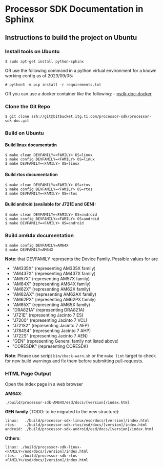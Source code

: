 Processor SDK Documentation in Sphinx
=====================================

## Instructions to build the project on Ubuntu

### Install tools on Ubuntu

    $ sudo apt-get install python-sphinx

OR use the following command in a python virtual environment for a known working
config as of 2023/09/05:

    # python3 -m pip install -r requirements.txt

OR you can use a docker container like the following:
    - [psdk-doc-docker](https://github.com/StaticRocket/psdk-doc-docker/pkgs/container/psdk-doc-docker)

### Clone the Git Repo

    $ git clone ssh://git@bitbucket.itg.ti.com/processor-sdk/processor-sdk-doc.git

### Build on Ubuntu

#### Build linux documentatin

    $ make clean DEVFAMILY=<FAMILY> OS=linux
    $ make config DEVFAMILY=<FAMILY> OS=linux
    $ make DEVFAMILY=<FAMILY> OS=linux

#### Build rtos documentation

    $ make clean DEVFAMILY=<FAMILY> OS=rtos
    $ make config DEVFAMILY=<FAMILY> OS=rtos
    $ make DEVFAMILY=<FAMILY> OS=rtos

#### Build android (available for J721E and GEN):

    $ make clean DEVFAMILY=<FAMILY> OS=android
    $ make config DEVFAMILY=<FAMILY> OS=android
    $ make DEVFAMILY=<FAMILY> OS=android

### Build am64x documentation

    $ make config DEVFAMILY=AM64X
    $ make DEVFAMILY=AM64X


**Note**: that DEVFAMILY represents the Device Family.
      Possible values for <FAMILY> are

* "AM335X" (representing AM335X family)
* "AM437X" (representing AM437X family)
* "AM57X" (representing AM57X family)
* "AM64X" (representing AM64X family)
* "AM62X" (representing AM62X family)
* "AM62AX" (representing AM62AX family)
* "AM62PX" (representing AM62PX family)
* "AM65X" (representing AM65X family)
* "DRA821A" (representing DRA821A)
* "J721E" (representing Jacinto 7 ES)
* "J7200" (representing Jacinto 7 VCL)
* "J721S2" (representing Jacinto 7 AEP)
* "J784S4" (representing Jacinto 7 AHP)
* "J722S" (representing Jacinto 7 AEN)
* "GEN" (representing General family not listed above)
* "CORESDK" (representing CORESDK)

**Note**: Please use script `bin/check-warn.sh` or the `make lint` target
          to check for new build warnings and fix them before submitting
          pull-requests.

### HTML Page Output

Open the index page in a web browser

**AM64X**:

    ./build/processor-sdk-AM64X/esd/docs/[version]/index.html

**GEN family** (TODO: to be migrated to the new structure):

    linux:   ./build/processor-sdk-linux/esd/docs/[version]/index.html
    rtos:    ./build/processor-sdk-rtos/esd/docs/[version]/index.html
    android: ./build/processor-sdk-android/esd/docs/[version]/index.html

**Others**:

    linux: ./build/processor-sdk-linux-<FAMILY>/esd/docs/[version]/index.html
    rtos:  ./build/processor-sdk-rtos-<FAMILY>/esd/docs/[version]/index.html
